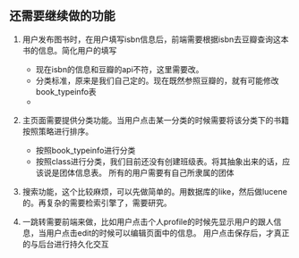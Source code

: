 
## 还需要继续做的功能

 1. 用户发布图书时，在用户填写isbn信息后，前端需要根据isbn去豆瓣查询这本书的信息。简化用户的填写
    - 现在isbn的信息和豆瓣的api不符，这里需要改。
    - 分类标准，原来是我们自己定的。现在既然参照豆瓣的，就有可能修改book_typeinfo表
    -
 2. 主页面需要提供分类功能。当用户点击某一分类的时候需要将该分类下的书籍按照策略进行排序。
    - 按照book_typeinfo进行分类
    - 按照class进行分类，我们目前还没有创建班级表。将其抽象出来的话，应该说是团体信息表。
    所有的用户需要有自己所隶属的团体
 3. 搜索功能，这个比较麻烦，可以先做简单的。用数据库的like，然后做lucene的。再复杂的需要检索引擎了，需要研究。

 5. 一跳转需要前端来做，比如用户点击个人profile的时候先显示用户的跟人信息，当用户点击edit的时候可以编辑页面中的信息。
    用户点击保存后，才真正的与后台进行持久化交互